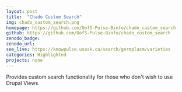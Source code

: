 ```yaml
---
layout: post
title:  "Chado Custom Search"
img: chado_custom_search.png
homepage: https://github.com/UofS-Pulse-Binfo/chado_custom_search
github: https://github.com/UofS-Pulse-Binfo/chado_custom_search
zenodo_badge:
zenodo_url:
see_live: https://knowpulse.usask.ca/search/germplasm/varieties
categories: Highlighted
projects: none
---
```


Provides custom search functionality for those who don't wish to use Drupal Views.
